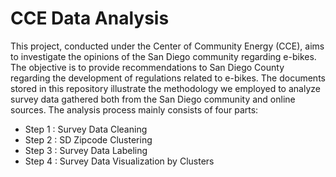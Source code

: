 # CCE Data Analysis
 This project, conducted under the Center of Community Energy (CCE), aims to investigate the opinions of the San Diego community regarding e-bikes. The objective is to provide recommendations to San Diego County regarding the development of regulations related to e-bikes.
 The documents stored in this repository illustrate the methodology we employed to analyze survey data gathered both from the San Diego community and online sources. The analysis process mainly consists of four parts:
 
 - Step 1 : Survey Data Cleaning
 - Step 2 : SD Zipcode Clustering
 - Step 3 : Survey Data Labeling
 - Step 4 : Survey Data Visualization by Clusters
